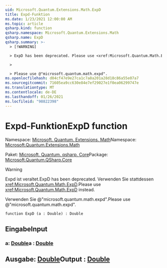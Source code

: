 ```yaml
---
uid: Microsoft.Quantum.Extensions.Math.ExpD
title: Expd-Funktion
ms.date: 1/23/2021 12:00:00 AM
ms.topic: article
qsharp.kind: function
qsharp.namespace: Microsoft.Quantum.Extensions.Math
qsharp.name: ExpD
qsharp.summary: >-
  > [!WARNING]

  > ExpD has been deprecated. Please use <xref:Microsoft.Quantum.Math.ExpD> instead.

  >

  > Please use @"microsoft.quantum.math.expd".
ms.openlocfilehash: d04cf47e9e27ca1c7a8a201a28d18c86a55e07a7
ms.sourcegitcommit: 71605ea9cc630e84e7ef29027e1f0ea06299747e
ms.translationtype: MT
ms.contentlocale: de-DE
ms.lasthandoff: 01/26/2021
ms.locfileid: "98822398"
---
```

# <a name="expd-function"></a><span data-ttu-id="3cb31-102">Expd-Funktion</span><span class="sxs-lookup"><span data-stu-id="3cb31-102">ExpD function</span></span>

<span data-ttu-id="3cb31-103">Namespace: [Microsoft. Quantum. Extensions. Math](xref:Microsoft.Quantum.Extensions.Math)</span><span class="sxs-lookup"><span data-stu-id="3cb31-103">Namespace: [Microsoft.Quantum.Extensions.Math](xref:Microsoft.Quantum.Extensions.Math)</span></span>

<span data-ttu-id="3cb31-104">Paket: [Microsoft. Quantum. qsharp. Core](https://nuget.org/packages/Microsoft.Quantum.QSharp.Core)</span><span class="sxs-lookup"><span data-stu-id="3cb31-104">Package: [Microsoft.Quantum.QSharp.Core](https://nuget.org/packages/Microsoft.Quantum.QSharp.Core)</span></span>


> [!WARNING]
> <span data-ttu-id="3cb31-105">Expd ist veraltet.</span><span class="sxs-lookup"><span data-stu-id="3cb31-105">ExpD has been deprecated.</span></span> <span data-ttu-id="3cb31-106">Verwenden Sie stattdessen <xref:Microsoft.Quantum.Math.ExpD>.</span><span class="sxs-lookup"><span data-stu-id="3cb31-106">Please use <xref:Microsoft.Quantum.Math.ExpD> instead.</span></span>
>
> <span data-ttu-id="3cb31-107">Verwenden Sie @"microsoft.quantum.math.expd".</span><span class="sxs-lookup"><span data-stu-id="3cb31-107">Please use @"microsoft.quantum.math.expd".</span></span>



```qsharp
function ExpD (a : Double) : Double
```


## <a name="input"></a><span data-ttu-id="3cb31-108">Eingabe</span><span class="sxs-lookup"><span data-stu-id="3cb31-108">Input</span></span>

### <a name="a--double"></a><span data-ttu-id="3cb31-109">a: [Double](xref:microsoft.quantum.lang-ref.double)</span><span class="sxs-lookup"><span data-stu-id="3cb31-109">a : [Double](xref:microsoft.quantum.lang-ref.double)</span></span>





## <a name="output--double"></a><span data-ttu-id="3cb31-110">Ausgabe: [Double](xref:microsoft.quantum.lang-ref.double)</span><span class="sxs-lookup"><span data-stu-id="3cb31-110">Output : [Double](xref:microsoft.quantum.lang-ref.double)</span></span>

